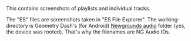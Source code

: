 This contains screenshots of playlists and individual tracks.

The "ES" files are screenshots taken in "ES File Explorer".
The working-directory is Geometry Dash's (for Android) [Newgrounds audio](https://newgrounds.com/audio) folder (yes, the device was rooted). That's why the filenames are NG Audio IDs.